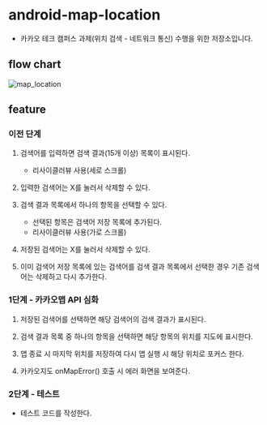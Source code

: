 # android-map-location

- 카카오 테크 캠퍼스 과제(위치 검색 - 네트워크 통신) 수행을 위한 저장소입니다.

## flow chart

![map_location](https://github.com/user-attachments/assets/d21a7043-48eb-4f44-acd9-c03ffa19e22f)

## feature

### 이전 단계

1. 검색어를 입력하면 검색 결과(15개 이상) 목록이 표시된다.
    - 리사이클러뷰 사용(세로 스크롤)

2. 입력한 검색어는 X를 눌러서 삭제할 수 있다.

3. 검색 결과 목록에서 하나의 항목을 선택할 수 있다.
    - 선택된 항목은 검색어 저장 목록에 추가된다.
    - 리사이클러뷰 사용(가로 스크롤)

4. 저장된 검색어는 X를 눌러서 삭제할 수 있다.

5. 이미 검색어 저장 목록에 있는 검색어를 검색 결과 목록에서 선택한 경우 기존 검색어는 삭제하고 다시 추가한다.

### 1단계 - 카카오맵 API 심화

1. 저장된 검색어를 선택하면 해당 검색어의 검색 결과가 표시된다.

2. 검색 결과 목록 중 하나의 항목을 선택하면 해당 항목의 위치를 지도에 표시한다.

3. 앱 종료 시 마지막 위치를 저장하여 다시 앱 실행 시 해당 위치로 포커스 한다.

4. 카카오지도 onMapError() 호출 시 에러 화면을 보여준다.

### 2단계 - 테스트

- 테스트 코드를 작성한다.